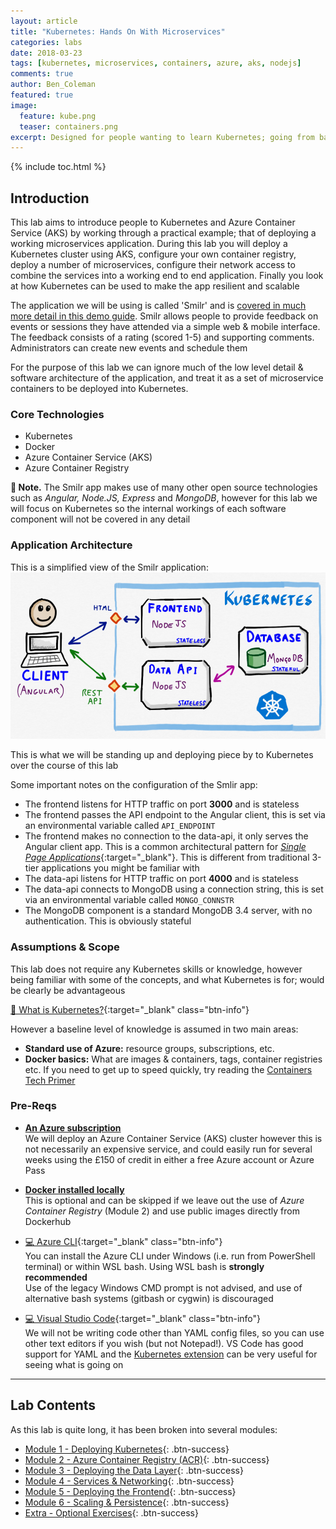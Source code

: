 ```yaml
---
layout: article
title: "Kubernetes: Hands On With Microservices"
categories: labs
date: 2018-03-23
tags: [kubernetes, microservices, containers, azure, aks, nodejs]
comments: true
author: Ben_Coleman
featured: true
image:
  feature: kube.png
  teaser: containers.png
excerpt: Designed for people wanting to learn Kubernetes; going from basics to deploying a real working microservices application, with clustering, scaling and persistence 
---
```


{% include toc.html %}

## Introduction
This lab aims to introduce people to Kubernetes and Azure Container Service (AKS) by working through a practical example; that of deploying a working microservices application. During this lab you will deploy a Kubernetes cluster using AKS, configure your own container registry, deploy a number of microservices, configure their network access to combine the services into a working end to end application. Finally you look at how Kubernetes can be used to make the app resilient and scalable

The application we will be using is called 'Smilr' and is [covered in much more detail in this demo guide](/demos/microservices/). Smilr allows people to provide feedback on events or sessions they have attended via a simple web & mobile interface. The feedback consists of a rating (scored 1-5) and supporting comments. Administrators can create new events and schedule them

For the purpose of this lab we can ignore much of the low level detail & software architecture of the application, and treat it as a set of microservice containers to be deployed into Kubernetes. 

### Core Technologies
- Kubernetes
- Docker
- Azure Container Service (AKS) 
- Azure Container Registry

**💬 Note.** The Smilr app makes use of many other open source technologies such as *Angular, Node.JS, Express* and *MongoDB*, however for this lab we will focus on Kubernetes so the internal workings of each software component will not be covered in any detail


### Application Architecture
This is a simplified view of the Smilr application:
![Application Architecture Diagram](/labs/kubernetes/images/arch.png)

This is what we will be standing up and deploying piece by to Kubernetes over the course of this lab

Some important notes on the configuration of the Smlir app:
- The frontend listens for HTTP traffic on port **3000** and is stateless
- The frontend passes the API endpoint to the Angular client, this is set via an environmental variable called `API_ENDPOINT`
- The frontend makes no connection to the data-api, it only serves the Angular client app. This is a common architectural pattern for [*Single Page Applications*](https://medium.com/@NeotericEU/single-page-application-vs-multiple-page-application-2591588efe58){:target="_blank"}. This is different from traditional 3-tier applications you might be familiar with
- The data-api listens for HTTP traffic on port **4000** and is stateless
- The data-api connects to MongoDB using a connection string, this is set via an environmental variable called `MONGO_CONNSTR`
- The MongoDB component is a standard MongoDB 3.4 server, with no authentication. This is obviously stateful 


### Assumptions & Scope
This lab does not require any Kubernetes skills or knowledge, however being familiar with some of the concepts, and what Kubernetes is for; would be clearly be advantageous 

[📘 What is Kubernetes?](https://kubernetes.io/docs/concepts/overview/what-is-kubernetes/){:target="_blank" class="btn-info"} 

However a baseline level of knowledge is assumed in two main areas:
- **Standard use of Azure:** resource groups, subscriptions, etc. 
- **Docker basics:** What are images & containers, tags, container registries etc. If you need to get up to speed quickly, try reading the [Containers Tech Primer](/guides/tech-primer-containers)


### Pre-Reqs
- [**An Azure subscription**](/guides/subscription/)  
We will deploy an Azure Container Service (AKS) cluster however this is not necessarily an expensive service, and could easily run for several weeks using the £150 of credit in either a free Azure account or Azure Pass 

- [**Docker installed locally**](/guides/docker)  
This is optional and can be skipped if we leave out the use of *Azure Container Registry* (Module 2) and use public images directly from Dockerhub

- [💻 Azure CLI](https://docs.microsoft.com/en-us/cli/azure/install-azure-cli?view=azure-cli-latest){:target="_blank" class="btn-info"}  
You can install the Azure CLI under Windows (i.e. run from PowerShell terminal) or within WSL bash. Using WSL bash is **strongly recommended**  
Use of the legacy Windows CMD prompt is not advised, and use of alternative bash systems (gitbash or cygwin) is discouraged

- [💻 Visual Studio Code](https://code.visualstudio.com/){:target="_blank" class="btn-info"}  
We will not be writing code other than YAML config files, so you can use other text editors if you wish (but not Notepad!). VS Code has good support for YAML and the [Kubernetes extension](https://marketplace.visualstudio.com/items?itemName=brendandburns.vs-kubernetes) can be very useful for seeing what is going on 

---

## Lab Contents
As this lab is quite long, it has been broken into several modules:

- [Module 1 - Deploying Kubernetes](part1){: .btn-success}  
- [Module 2 - Azure Container Registry (ACR)](part2){: .btn-success}  
- [Module 3 - Deploying the Data Layer](part3){: .btn-success}  
- [Module 4 - Services & Networking](part4){: .btn-success}
- [Module 5 - Deploying the Frontend](part5){: .btn-success}
- [Module 6 - Scaling & Persistence](part6){: .btn-success}
- [Extra - Optional Exercises](extra){: .btn-success}
